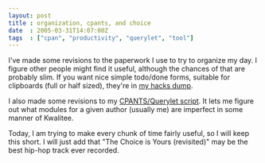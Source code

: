 ```yaml
---
layout: post
title : organization, cpants, and choice
date  : 2005-03-31T14:07:00Z
tags  : ["cpan", "productivity", "querylet", "tool"]
---
```

I've made some revisions to the paperwork I use to try to organize my day.  I figure other people might find it useful, although the chances of that are probably slim.  If you want nice simple todo/done forms, suitable for clipboards (full or half sized), they're in <a href='http://rjbs.manxome.org/hacks/misc/'>my hacks dump</a>.

I also made some revisions to my <a href='http://rjbs.manxome.org/hacks/perl/#cpants'>CPANTS/Querylet script</a>. It lets me figure out what modules for a given author (usually me) are imperfect in some manner of Kwalitee.

Today, I am trying to make every chunk of time fairly useful, so I will keep this short.  I will just add that "The Choice is Yours (revisited)" may be the best hip-hop track ever recorded.
